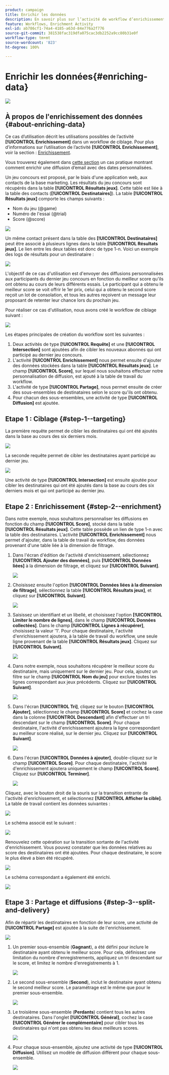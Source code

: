 ```yaml
---
product: campaign
title: Enrichir les données
description: En savoir plus sur l’activité de workflow d’enrichissement
feature: Workflows, Enrichment Activity
exl-id: ab786cf1-74a4-4185-a63d-84e776a2f776
source-git-commit: 381538fac319dfa075cac3db2252a9cc80b31e0f
workflow-type: tm+mt
source-wordcount: '823'
ht-degree: 100%

---
```


# Enrichir les données{#enriching-data}

![](../../assets/v7-only.svg)

## À propos de l&#39;enrichissement des données {#about-enriching-data}

Ce cas d’utilisation décrit les utilisations possibles de l’activité **[!UICONTROL Enrichissement]** dans un workflow de ciblage. Pour plus d’informations sur l’utilisation de l’activité **[!UICONTROL Enrichissement]**, voir la section : [Enrichissement](enrichment.md).

Vous trouverez également dans [cette section](email-enrichment-with-custom-date-fields.md) un cas pratique montrant comment enrichir une diffusion d’email avec des dates personnalisées.

Un jeu concours est proposé, par le biais d&#39;une application web, aux contacts de la base marketing. Les résultats du jeu concours sont récupérés dans la table **[!UICONTROL Résultats jeux]**. Cette table est liée à la table des contacts (**[!UICONTROL Destinataires]**). La table **[!UICONTROL Résultats jeux]** comporte les champs suivants :

* Nom du jeu (@game)
* Numéro de l&#39;essai (@trial)
* Score (@score)

![](assets/uc1_enrich_1.png)

Un même contact présent dans la table des **[!UICONTROL Destinataires]** peut être associé à plusieurs lignes dans la table **[!UICONTROL Résultats jeux]**. Le lien entre les deux tables est donc de type 1-n. Voici un exemple des logs de résultats pour un destinataire :

![](assets/uc1_enrich_2.png)

L&#39;objectif de ce cas d&#39;utilisation est d&#39;envoyer des diffusions personnalisées aux participants du dernier jeu concours en fonction du meilleur score qu&#39;ils ont obtenu au cours de leurs différents essais. Le participant qui a obtenu le meilleur score se voit offrir le 1er prix, celui qui a obtenu le second score reçoit un lot de consolation, et tous les autres reçoivent un message leur proposant de retenter leur chance lors du prochain jeu.

Pour réaliser ce cas d&#39;utilisation, nous avons créé le workflow de ciblage suivant :

![](assets/uc1_enrich_3.png)

Les étapes principales de création du workflow sont les suivantes :

1. Deux activités de type **[!UICONTROL Requête]** et une **[!UICONTROL Intersection]** sont ajoutées afin de cibler les nouveaux abonnés qui ont participé au dernier jeu concours.
1. L&#39;activité **[!UICONTROL Enrichissement]** nous permet ensuite d&#39;ajouter des données stockées dans la table **[!UICONTROL Résultats jeux]**. Le champ **[!UICONTROL Score]**, sur lequel nous souhaitons effectuer notre personnalisation de diffusion, est ajouté à la table de travail du workflow.
1. L&#39;activité de type **[!UICONTROL Partage]**, nous permet ensuite de créer des sous-ensembles de destinataires selon le score qu&#39;ils ont obtenu.
1. Pour chacun des sous-ensembles, une activité de type **[!UICONTROL Diffusion]** est ajoutée.

## Etape 1 : Ciblage {#step-1--targeting}

La première requête permet de cibler les destinataires qui ont été ajoutés dans la base au cours des six derniers mois.

![](assets/uc1_enrich_4.png)

La seconde requête permet de cibler les destinataires ayant participé au dernier jeu.

![](assets/uc1_enrich_5.png)

Une activité de type **[!UICONTROL Intersection]** est ensuite ajoutée pour cibler les destinataires qui ont été ajoutés dans la base au cours des six derniers mois et qui ont participé au dernier jeu.

## Etape 2 : Enrichissement {#step-2--enrichment}

Dans notre exemple, nous souhaitons personnaliser les diffusions en fonction du champ **[!UICONTROL Score]**, stocké dans la table **[!UICONTROL Résultats jeux]**. Cette table possède un lien de type 1-n avec la table des destinataires. L&#39;activité **[!UICONTROL Enrichissement]** nous permet d&#39;ajouter, dans la table de travail du workflow, des données provenant d&#39;une table liée à la dimension de filtrage.

1. Dans l&#39;écran d&#39;édition de l&#39;activité d&#39;enrichissement, sélectionnez **[!UICONTROL Ajouter des données]**, puis **[!UICONTROL Données liées]** à la dimension de filtrage, et cliquez sur **[!UICONTROL Suivant]**.

   ![](assets/uc1_enrich_6.png)

1. Choisissez ensuite l&#39;option **[!UICONTROL Données liées à la dimension de filtrage]**, sélectionnez la table **[!UICONTROL Résultats jeux]**, et cliquez sur **[!UICONTROL Suivant]**.

   ![](assets/uc1_enrich_7.png)

1. Saisissez un identifiant et un libellé, et choisissez l&#39;option **[!UICONTROL Limiter le nombre de lignes]**, dans le champ **[!UICONTROL Données collectées]**. Dans le champ **[!UICONTROL Lignes à récupérer]**, choisissez la valeur &#39;1&#39;. Pour chaque destinataire, l&#39;activité d&#39;enrichissement ajoutera, à la table de travail du workflow, une seule ligne provenant de la table **[!UICONTROL Résultats jeux]**. Cliquez sur **[!UICONTROL Suivant]**.

   ![](assets/uc1_enrich_8.png)

1. Dans notre exemple, nous souhaitons récupérer le meilleur score du destinataire, mais uniquement sur le dernier jeu. Pour cela, ajoutez un filtre sur le champ **[!UICONTROL Nom du jeu]** pour exclure toutes les lignes correspondant aux jeux précédents. Cliquez sur **[!UICONTROL Suivant]**.

   ![](assets/uc1_enrich_9.png)

1. Dans l&#39;écran **[!UICONTROL Tri]**, cliquez sur le bouton **[!UICONTROL Ajouter]**, sélectionnez le champ **[!UICONTROL Score]** et cochez la case dans la colonne **[!UICONTROL Descendant]** afin d&#39;effectuer un tri descendant sur le champ **[!UICONTROL Score]**. Pour chaque destinataire, l&#39;activité d&#39;enrichissement ajoutera la ligne correspondant au meilleur score réalisé, sur le dernier jeu. Cliquez sur **[!UICONTROL Suivant]**.

   ![](assets/uc1_enrich_10.png)

1. Dans l&#39;écran **[!UICONTROL Données à ajouter]**, double-cliquez sur le champ **[!UICONTROL Score]**. Pour chaque destinataire, l&#39;activité d&#39;enrichissement ajoutera uniquement le champ **[!UICONTROL Score]**. Cliquez sur **[!UICONTROL Terminer]**.

   ![](assets/uc1_enrich_11.png)

Cliquez, avec le bouton droit de la souris sur la transition entrante de l&#39;activité d&#39;enrichissement, et sélectionnez **[!UICONTROL Afficher la cible]**. La table de travail contient les données suivantes :

![](assets/uc1_enrich_13.png)

Le schéma associé est le suivant :

![](assets/uc1_enrich_15.png)

Renouvelez cette opération sur la transition sortante de l&#39;activité d&#39;enrichissement. Vous pouvez constater que les données relatives au score des destinataires ont été ajoutées. Pour chaque destinataire, le score le plus élevé a bien été récupéré.

![](assets/uc1_enrich_12.png)

Le schéma correspondant a également été enrichi.

![](assets/uc1_enrich_14.png)

## Etape 3 : Partage et diffusions {#step-3--split-and-delivery}

Afin de répartir les destinataires en fonction de leur score, une activité de **[!UICONTROL Partage]** est ajoutée à la suite de l&#39;enrichissement.

![](assets/uc1_enrich_18.png)

1. Un premier sous-ensemble (**Gagnant**), a été défini pour inclure le destinataire ayant obtenu le meilleur score. Pour cela, définissez une limitation du nombre d&#39;enregistrements, appliquez un tri descendant sur le score, et limitez le nombre d&#39;enregistrements à 1.

   ![](assets/uc1_enrich_16.png)

1. Le second sous-ensemble (**Second**), inclut le destinataire ayant obtenu le second meilleur score. Le paramétrage est le même que pour le premier sous-ensemble.

   ![](assets/uc1_enrich_17.png)

1. Le troisième sous-ensemble (**Perdants**) contient tous les autres destinataires. Dans l&#39;onglet **[!UICONTROL Général]**, cochez la case **[!UICONTROL Générer le complémentaire]** pour cibler tous les destinataires qui n&#39;ont pas obtenu les deux meilleurs scores.

   ![](assets/uc1_enrich_19.png)

1. Pour chaque sous-ensemble, ajoutez une activité de type **[!UICONTROL Diffusion]**. Utilisez un modèle de diffusion différent pour chaque sous-ensemble.

   ![](assets/uc1_enrich_20.png)
